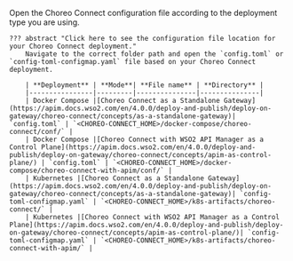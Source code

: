 
Open the Choreo Connect configuration file according to the deployment type you are using.

    ??? abstract "Click here to see the configuration file location for your Choreo Connect deployment."
        Navigate to the correct folder path and open the `config.toml` or `config-toml-configmap.yaml` file based on your Choreo Connect deployment.

        | **Deployment** | **Mode**| **File name** | **Directory** |
        |----------------|---------|---------------|---------------|
        | Docker Compose |[Choreo Connect as a Standalone Gateway](https://apim.docs.wso2.com/en/4.0.0/deploy-and-publish/deploy-on-gateway/choreo-connect/concepts/as-a-standalone-gateway)| `config.toml` | `<CHOREO-CONNECT_HOME>/docker-compose/choreo-connect/conf/` |
        | Docker Compose |[Choreo Connect with WSO2 API Manager as a Control Plane](https://apim.docs.wso2.com/en/4.0.0/deploy-and-publish/deploy-on-gateway/choreo-connect/concepts/apim-as-control-plane/) | `config.toml` | `<CHOREO-CONNECT_HOME>/docker-compose/choreo-connect-with-apim/conf/` |
        | Kubernetes |[Choreo Connect as a Standalone Gateway](https://apim.docs.wso2.com/en/4.0.0/deploy-and-publish/deploy-on-gateway/choreo-connect/concepts/as-a-standalone-gateway)| `config-toml-configmap.yaml` | `<CHOREO-CONNECT_HOME>/k8s-artifacts/choreo-connect/` |
        | Kubernetes |[Choreo Connect with WSO2 API Manager as a Control Plane](https://apim.docs.wso2.com/en/4.0.0/deploy-and-publish/deploy-on-gateway/choreo-connect/concepts/apim-as-control-plane/)| `config-toml-configmap.yaml` | `<CHOREO-CONNECT_HOME>/k8s-artifacts/choreo-connect-with-apim/` |

